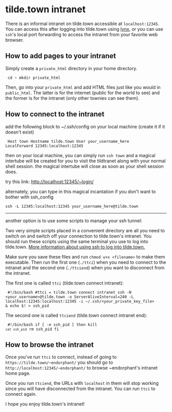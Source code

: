 # tilde.town intranet

There is an informal intranet on tilde.town accessible at 
`localhost:12345`. You can access this after logging into tilde.town 
using [lynx](https://linux.die.net/man/1/lynx), or you can use `ssh`'s 
local port forwarding to access the intranet from your favorite web 
browser.

## How to add pages to your intranet

Simply create a `private_html` directory in your home directory.

<code><pre>
cd ~
mkdir private_html
</pre></code>

Then, go into your `private_html` and add HTML files just like you would 
in `public_html`. The latter is for the internet (public for the world 
to see) and the former is for the intranet (only other townies can see 
them).

## How to connect to the intranet


add the following block to ~/.ssh/config on your local machine (create it if it doesn't exist)

<code><pre>
Host town
Hostname tilde.town
User your_username_here
LocalForward 12345:localhost:12345
</pre></code>

then on your local machine, you can simply run `ssh town` and a magical intertube will be created
for you to visit the tildtranet along with your normal shell session.
the magical intertube will close as soon as your shell session does.

try this link: [http://localhost:12345/~login/](http://localhost:12345/~login/)

alternately, you can type in this magical incantation if you don't want to bother with ssh_config

`ssh -L 12345:localhost:12345 your_username_here@tilde.town`

---

another option is to use some scripts to manage your ssh tunnel:

Two very simple scripts placed in a convenient directory are all you 
need to switch on and switch off your connection to tilde.town's 
intranet. You should run these scripts using the same terminal you use 
to log into tilde.town. [More information about using ssh to log into 
tilde.town.](https://tilde.town/wiki/ssh.html)

Make sure you save these files and run `chmod u+x <filename>` to make 
them executable. Then run the first one (`./ttci`) when you need 
to connect to the intranet and the second one (`./ttciend`) when you 
want to disconnect from the intranet.


The first one is called `ttci` (tilde.town connect intranet):

<code><pre>
\#!/bin/bash
\#ttci = tilde.town connect intranet
ssh -N <your_username>@tilde.town -o ServerAliveInterval=240 -L localhost:12345:localhost:12345 -i 
~/.ssh/<your_private_key_file> &
echo $! > ssh_pid
</code></pre>

The second one is called `ttciend` (tilde.town connect intranet end):

<code><pre>
\#!/bin/bash
if [ -e ssh_pid ] 
then
  kill `cat ssh_pid`
  rm ssh_pid
fi
</code></pre>

## How to browse the intranet

Once you've run `ttci` to connect, instead of going to 
`https://tilde.town/~endorphant/` you should go to 
`http://localhost:12345/~endorphant/` to browse ~endorphant's 
intranet home page.

Once you run `ttciend`, the URLs with `localhost` in 
them will stop working since you will have disconnected from the 
intranet. You can run `ttci` to connect again.

I hope you enjoy tilde.town's intranet!
